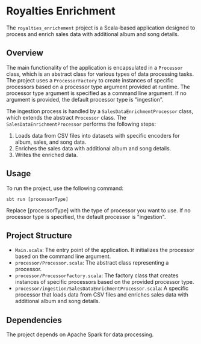 # Royalties Enrichment

The `royalties_enrichement` project is a Scala-based application designed to process and enrich sales data with additional album and song details.

## Overview

The main functionality of the application is encapsulated in a `Processor` class, which is an abstract class for various types of data processing tasks. The project uses a `ProcessorFactory` to create instances of specific processors based on a processor type argument provided at runtime. The processor type argument is specified as a command line argument. If no argument is provided, the default processor type is "ingestion".

The ingestion process is handled by a `SalesDataEnrichmentProcessor` class, which extends the abstract `Processor` class. The `SalesDataEnrichmentProcessor` performs the following steps:

1. Loads data from CSV files into datasets with specific encoders for album, sales, and song data.
2. Enriches the sales data with additional album and song details.
3. Writes the enriched data.

## Usage

To run the project, use the following command:

```shell
sbt run [processorType]
```
Replace [processorType] with the type of processor you want to use. If no processor type is specified, the default processor is "ingestion".

## Project Structure
- `Main.scala`: The entry point of the application. It initializes the processor based on the command line argument.
- `processor/Processor.scala`: The abstract class representing a processor.
- `processor/ProcessorFactory.scala`: The factory class that creates instances of specific processors based on the provided processor type.
- `processor/ingestion/SalesDataEnrichmentProcessor.scala`: A specific processor that loads data from CSV files and enriches sales data with additional album and song details.

## Dependencies
The project depends on Apache Spark for data processing.